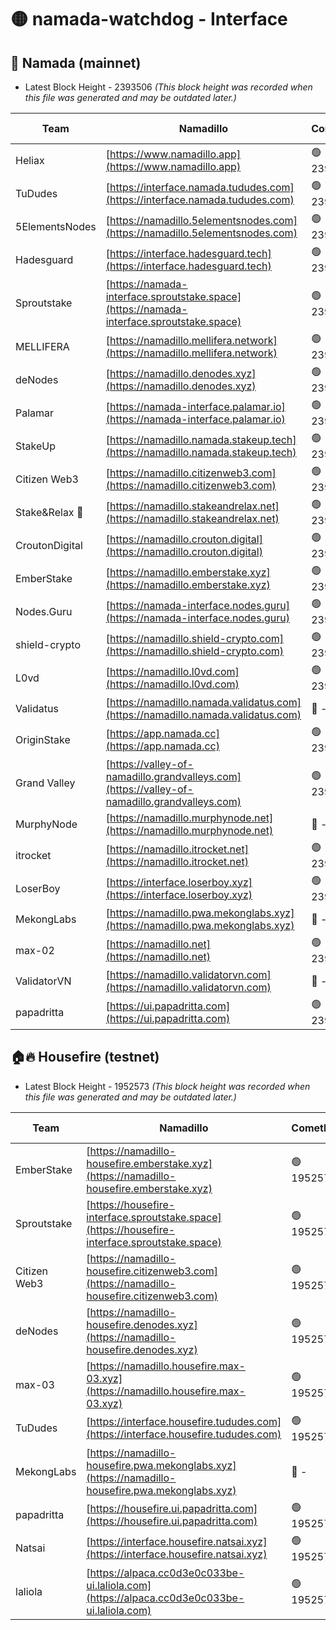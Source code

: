 # 🟡 namada-watchdog - Interface

## 🚀 Namada (mainnet)
- Latest Block Height - 2393506 *(This block height was recorded when this file was generated and may be outdated later.)*

| Team | Namadillo | CometBFT | Indexer | MASP Indexer |
|-|-|-|-|-|
| Heliax | [https://www.namadillo.app](https://www.namadillo.app) | 🟢 2393488 | 🟢 2393488 | 🟢 2393488 |
| TuDudes | [https://interface.namada.tududes.com](https://interface.namada.tududes.com) | 🟢 2393488 | 🟢 2393488 | 🟢 2393488 |
| 5ElementsNodes | [https://namadillo.5elementsnodes.com](https://namadillo.5elementsnodes.com) | 🟢 2393489 | 🟢 2393488 | 🟢 2393488 |
| Hadesguard | [https://interface.hadesguard.tech](https://interface.hadesguard.tech) | 🟢 2393489 | 🟢 2393489 | 🟢 2393489 |
| Sproutstake | [https://namada-interface.sproutstake.space](https://namada-interface.sproutstake.space) | 🟢 2393489 | 🟢 2393489 | 🟢 2393490 |
| MELLIFERA | [https://namadillo.mellifera.network](https://namadillo.mellifera.network) | 🟢 2393491 | 🟢 2393491 | 🟢 2393491 |
| deNodes | [https://namadillo.denodes.xyz](https://namadillo.denodes.xyz) | 🟢 2393491 | 🟢 2393491 | 🟢 2393491 |
| Palamar | [https://namada-interface.palamar.io](https://namada-interface.palamar.io) | 🟢 2393492 | 🟢 2393492 | 🟢 2393492 |
| StakeUp | [https://namadillo.namada.stakeup.tech](https://namadillo.namada.stakeup.tech) | 🟢 2393493 | 🟢 2393493 | 🟢 2393493 |
| Citizen Web3 | [https://namadillo.citizenweb3.com](https://namadillo.citizenweb3.com) | 🟢 2393493 | 🟢 2393493 | 🟢 2393493 |
| Stake&Relax 🦥 | [https://namadillo.stakeandrelax.net](https://namadillo.stakeandrelax.net) | 🟢 2393494 | 🟢 2393494 | 🟢 2393494 |
| CroutonDigital | [https://namadillo.crouton.digital](https://namadillo.crouton.digital) | 🟢 2393494 | 🟢 2393494 | 🟢 2393494 |
| EmberStake | [https://namadillo.emberstake.xyz](https://namadillo.emberstake.xyz) | 🟢 2393495 | 🟢 2393495 | 🟢 2393495 |
| Nodes.Guru | [https://namada-interface.nodes.guru](https://namada-interface.nodes.guru) | 🟢 2393495 | 🟢 2393495 | 🟢 2393495 |
| shield-crypto | [https://namadillo.shield-crypto.com](https://namadillo.shield-crypto.com) | 🟢 2393496 | 🟢 2393496 | 🟢 2393496 |
| L0vd | [https://namadillo.l0vd.com](https://namadillo.l0vd.com) | 🟢 2393497 | 🟢 2393496 | 🟢 2393497 |
| Validatus | [https://namadillo.namada.validatus.com](https://namadillo.namada.validatus.com) | 🔴 - | 🔴 - | 🔴 - |
| OriginStake | [https://app.namada.cc](https://app.namada.cc) | 🟢 2393499 | 🟢 2393498 | 🟢 2393498 |
| Grand Valley | [https://valley-of-namadillo.grandvalleys.com](https://valley-of-namadillo.grandvalleys.com) | 🟢 2393499 | 🟢 2393499 | 🟢 2393499 |
| MurphyNode | [https://namadillo.murphynode.net](https://namadillo.murphynode.net) | 🔴 - | 🔴 - | 🔴 - |
| itrocket | [https://namadillo.itrocket.net](https://namadillo.itrocket.net) | 🟢 2393502 | 🟢 2393502 | 🟢 2393501 |
| LoserBoy | [https://interface.loserboy.xyz](https://interface.loserboy.xyz) | 🟢 2393502 | 🟢 2393502 | 🟢 2393502 |
| MekongLabs | [https://namadillo.pwa.mekonglabs.xyz](https://namadillo.pwa.mekonglabs.xyz) | 🔴 - | 🔴 - | 🔴 - |
| max-02 | [https://namadillo.net](https://namadillo.net) | 🟢 2393503 | 🟢 2393503 | 🟢 2393503 |
| ValidatorVN | [https://namadillo.validatorvn.com](https://namadillo.validatorvn.com) | 🔴 - | 🔴 - | 🔴 - |
| papadritta | [https://ui.papadritta.com](https://ui.papadritta.com) | 🟢 2393506 | 🟢 2393505 | 🟢 2393506 |

## 🏠🔥 Housefire (testnet)
- Latest Block Height - 1952573 *(This block height was recorded when this file was generated and may be outdated later.)*

| Team | Namadillo | CometBFT | Indexer | MASP Indexer |
|-|-|-|-|-|
| EmberStake | [https://namadillo-housefire.emberstake.xyz](https://namadillo-housefire.emberstake.xyz) | 🟢 1952570 | 🟢 1952570 | 🟢 1952570 |
| Sproutstake | [https://housefire-interface.sproutstake.space](https://housefire-interface.sproutstake.space) | 🟢 1952570 | 🟢 1952570 | 🟢 1952570 |
| Citizen Web3 | [https://namadillo-housefire.citizenweb3.com](https://namadillo-housefire.citizenweb3.com) | 🟢 1952570 | 🔴 1887621 | 🟢 1952570 |
| deNodes | [https://namadillo-housefire.denodes.xyz](https://namadillo-housefire.denodes.xyz) | 🟢 1952571 | 🟢 1952571 | 🟢 1952570 |
| max-03 | [https://namadillo.housefire.max-03.xyz](https://namadillo.housefire.max-03.xyz) | 🟢 1952571 | 🟢 1952571 | 🟢 1952571 |
| TuDudes | [https://interface.housefire.tududes.com](https://interface.housefire.tududes.com) | 🟢 1952572 | 🔴 1896505 | 🟢 1952572 |
| MekongLabs | [https://namadillo-housefire.pwa.mekonglabs.xyz](https://namadillo-housefire.pwa.mekonglabs.xyz) | 🔴 - | 🔴 - | 🔴 - |
| papadritta | [https://housefire.ui.papadritta.com](https://housefire.ui.papadritta.com) | 🟢 1952572 | 🟢 1952572 | 🟢 1952572 |
| Natsai | [https://interface.housefire.natsai.xyz](https://interface.housefire.natsai.xyz) | 🟢 1952573 | 🟢 1952573 | 🟢 1952572 |
| laliola | [https://alpaca.cc0d3e0c033be-ui.laliola.com](https://alpaca.cc0d3e0c033be-ui.laliola.com) | 🟢 1952573 | 🟢 1952573 | 🟢 1952573 |

